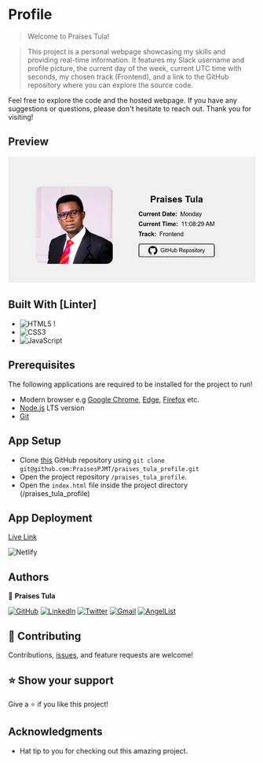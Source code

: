 # Profile

> Welcome to Praises Tula!

> This project is a personal webpage showcasing my skills and providing real-time information. It features my Slack username and profile picture, the current day of the week, current UTC time with seconds, my chosen track (Frontend), and a link to the GitHub repository where you can explore the source code.

Feel free to explore the code and the hosted webpage. If you have any suggestions or questions, please don't hesitate to reach out. Thank you for visiting!

## Preview

![Preview](./images/preview.png)

## Built With [Linter]

- ![HTML5](https://img.shields.io/badge/HTML5-%23D93A2C.svg?style=for-the-badge&logo=HTML5&logoColor=white) !
- ![CSS3](https://img.shields.io/badge/CSS3-%23006BB4.svg?style=for-the-badge&logo=CSS3&logoColor=white)
- ![JavaScript](https://img.shields.io/badge/JavaScript-%23F0DB4F.svg?style=for-the-badge&logo=JavaScript&logoColor=white)

## Prerequisites

The following applications are required to be installed for the project to run!

- Modern browser e.g [Google Chrome](https://www.google.com/chrome/), [Edge](https://www.microsoft.com/en-us/edge?r=1), [Firefox](https://www.mozilla.org/en-US/exp/firefox/new/) etc.
- [Node.js](https://nodejs.org/en/download/) LTS version
- [Git](https://git-scm.com/downloads)

## App Setup

- Clone [this](https://github.com/PraisesPJMT/profile.git) GitHub repository using `git clone git@github.com:PraisesPJMT/praises_tula_profile.git`
- Open the project repository `/praises_tula_profile`.
- Open the `index.html` file inside the project directory (/praises_tula_profile)

## App Deployment

[Live Link](https://praisespjmt.github.io/praises_tula_profile/)

![Netlify](https://img.shields.io/badge/github-%23000000.svg?style=for-the-badge&logo=github&logoColor=#00C7B7)

## Authors

👤 **Praises Tula**

[![GitHub](https://img.shields.io/badge/github-%23121011.svg?style=for-the-badge&logo=github&logoColor=white)](https://github.com/PraisesPJMT/)
[![LinkedIn](https://img.shields.io/badge/linkedin-%230077B5.svg?style=for-the-badge&logo=linkedin&logoColor=white)](https://www.linkedin.com/in/praises-tula/)
[![Twitter](https://img.shields.io/badge/Twitter-%231DA1F2.svg?style=for-the-badge&logo=Twitter&logoColor=white)](https://twitter.com/PraisesPJMT/)
[![Gmail](https://img.shields.io/badge/Gmail-D14836?style=for-the-badge&logo=gmail&logoColor=white)](mailto:praisesmusa@gmail.com)
[![AngelList](https://img.shields.io/badge/AngelList-%23D4D4D4.svg?style=for-the-badge&logo=AngelList&logoColor=black)](https://angel.co/u/praises-tula/)

## 🤝 Contributing

Contributions, [issues](https://github.com/PraisesPJMT/profile/issues), and feature requests are welcome!

## ⭐️ Show your support

Give a ⭐️ if you like this project!

## Acknowledgments

- Hat tip to you for checking out this amazing project.
